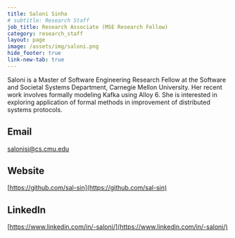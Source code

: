 ```yaml
---
title: Saloni Sinha
# subtitle: Research Staff
job_title: Research Associate (MSE Research Fellow)
category: research_staff
layout: page
image: /assets/img/saloni.png
hide_footer: true
link-new-tab: true
---
```

<!-- team/saloni_sinha.md -->
Saloni is a Master of Software Engineering Research Fellow at the Software and Societal Systems Department, Carnegie Mellon University. Her recent work involves formally modeling Kafka using Alloy 6. She is interested in exploring application of formal methods in improvement of distributed systems protocols.​
## Email ##
[salonisi@cs.cmu.edu](mailto:salonisi@cs.cmu.edu)
​
## Website ##
[https://github.com/sal-sin](https://github.com/sal-sin)

## LinkedIn ##
[https://www.linkedin.com/in/-saloni/](https://www.linkedin.com/in/-saloni/)